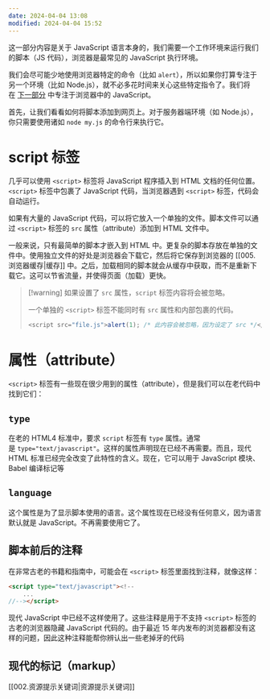 ```yaml
---
date: 2024-04-04 13:08
modified: 2024-04-04 15:52
---
```


这一部分内容是关于 JavaScript 语言本身的，我们需要一个工作环境来运行我们的脚本（JS 代码），浏览器是最常见的 JavaScript 执行环境。

我们会尽可能少地使用浏览器特定的命令（比如 `alert`），所以如果你打算专注于另一个环境（比如 Node.js），就不必多花时间来关心这些特定指令了。我们将在 [下一部分](https://zh.javascript.info/ui) 中专注于浏览器中的 JavaScript。

首先，让我们看看如何将脚本添加到网页上。对于服务器端环境（如 Node.js），你只需要使用诸如 `node my.js` 的命令行来执行它。

# script 标签

几乎可以使用 `<script>` 标签将 JavaScript 程序插入到 HTML 文档的任何位置。`<script>` 标签中包裹了 JavaScript 代码，当浏览器遇到 `<script>` 标签，代码会自动运行。

如果有大量的 JavaScript 代码，可以将它放入一个单独的文件。脚本文件可以通过 `<script>` 标签的 `src` 属性（attribute）添加到 HTML 文件中。

一般来说，只有最简单的脚本才嵌入到 HTML 中。更复杂的脚本存放在单独的文件中。使用独立文件的好处是浏览器会下载它，然后将它保存到浏览器的 [[005.浏览器缓存|缓存]] 中。之后，加载相同的脚本就会从缓存中获取，而不是重新下载它。这可以节省流量，并使得页面（加载）更快。

> [!warning] 如果设置了 `src` 属性，`script` 标签内容将会被忽略。
> 
> 一个单独的 `<script>` 标签不能同时有 `src` 属性和内部包裹的代码。
>
> ```js
> <script src="file.js">alert(1); /* 此内容会被忽略，因为设定了 src */</script>
> ```


# 属性（attribute）

`<script>` 标签有一些现在很少用到的属性（attribute），但是我们可以在老代码中找到它们：

## `type`

在老的 HTML4 标准中，要求 `script` 标签有 `type` 属性。通常是 `type="text/javascript"`。这样的属性声明现在已经不再需要。而且，现代 HTML 标准已经完全改变了此特性的含义。现在，它可以用于 JavaScript 模块、Babel 编译标记等

## `language`

这个属性是为了显示脚本使用的语言。这个属性现在已经没有任何意义，因为语言默认就是 JavaScript。不再需要使用它了。

## 脚本前后的注释

在非常古老的书籍和指南中，可能会在 `<script>` 标签里面找到注释，就像这样：

```html
<script type="text/javascript"><!--
    ...
//--></script>
```

现代 JavaScript 中已经不这样使用了。这些注释是用于不支持 `<script>` 标签的古老的浏览器隐藏 JavaScript 代码的。由于最近 15 年内发布的浏览器都没有这样的问题，因此这种注释能帮你辨认出一些老掉牙的代码

## 现代的标记（markup）

[[002.资源提示关键词|资源提示关键词]]
